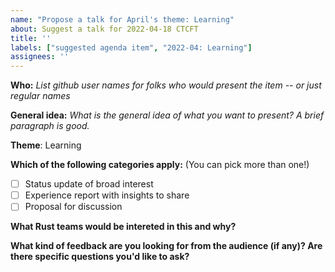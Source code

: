 ```yaml
---
name: "Propose a talk for April's theme: Learning"
about: Suggest a talk for 2022-04-18 CTCFT
title: ''
labels: ["suggested agenda item", "2022-04: Learning"]
assignees: ''
---
```


**Who:** *List github user names for folks who would present the item -- or just regular names*

**General idea:** *What is the general idea of what you want to present? A brief paragraph is good.*

**Theme**: Learning

**Which of the following categories apply:** (You can pick more than one!)

* [ ] Status update of broad interest
* [ ] Experience report with insights to share
* [ ] Proposal for discussion

**What Rust teams would be intereted in this and why?**

**What kind of feedback are you looking for from the audience (if any)? Are there specific questions you'd like to ask?**
